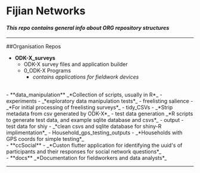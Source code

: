 # Fijian Networks
 
#### _This repo contains general info about ORG repository structures_

---
##Organisation Repos

- **ODK-X_surveys**
    - ODK-X survey files and application builder
    - 0_ODK-X Programs
       * _*contains applications for fieldwork devices*_
</br>
- **data_manipulation**
 _*Collection of scripts, usually in R*_
  - experiments - _*exploratory data manipulation tests*_
  - freelisting salience - _*For initial processing of freelisting surveys*_
  - tidy_CSVs - _*Strip metadata from csv generated by ODK-X*_
  - test data generation
  _*R scripts to generate test data, and example sqlite database and csvs*_
    - output
      - test data for shiy - _*clean csvs and sqlite database for shiny-R implimentation*_
      - Household_gps_testing_outputs - _*Households with GPS coords for simple testing*_
</br>
- **ccSocial** -
    _*Custon flutter application for identifying the uuid's of participants and their responses for social network questions*_
</br>
- **docs**
    _*Documentation for fieldworkers and data analysts*_


---
